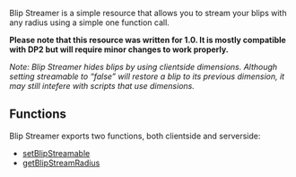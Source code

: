 Blip Streamer is a simple resource that allows you to stream your blips with any radius using a simple one function call.

**Please note that this resource was written for 1.0. It is mostly compatible with DP2 but will require minor changes to work properly.**

*Note: Blip Streamer hides blips by using clientside dimensions. Although setting streamable to “false” will restore a blip to its previous dimension, it may still intefere with scripts that use dimensions.*

Functions
---------

Blip Streamer exports two functions, both clientside and serverside:

-   [setBlipStreamable](/Resource:Blipstreamer/setBlipStreamable.md "wikilink")
-   [getBlipStreamRadius](/Resource:Blipstreamer/getBlipStreamRadius.md "wikilink")
